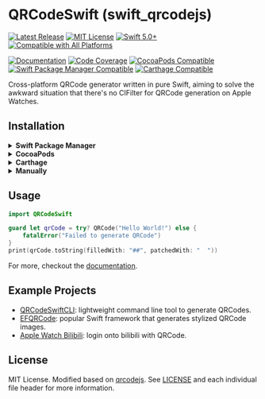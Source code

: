 # QRCodeSwift (swift_qrcodejs)

[![Latest Release](https://img.shields.io/github/v/release/ApolloZhu/swift_qrcodejs?sort=semver)](https://github.com/ApolloZhu/swift_qrcodejs/releases)
[![MIT License](https://img.shields.io/github/license/ApolloZhu/swift_qrcodejs.svg)](./LICENSE)
[![Swift 5.0+](https://img.shields.io/endpoint?url=https%3A%2F%2Fswiftpackageindex.com%2Fapi%2Fpackages%2FApolloZhu%2Fswift_qrcodejs%2Fbadge%3Ftype%3Dswift-versions)](https://swiftpackageindex.com/ApolloZhu/swift_qrcodejs)
[![Compatible with All Platforms](https://img.shields.io/endpoint?url=https%3A%2F%2Fswiftpackageindex.com%2Fapi%2Fpackages%2FApolloZhu%2Fswift_qrcodejs%2Fbadge%3Ftype%3Dplatforms)](https://swiftpackageindex.com/ApolloZhu/swift_qrcodejs)

[![Documentation](https://apollozhu.github.io/swift_qrcodejs/badge.svg)](https://apollozhu.github.io/swift_qrcodejs)
[![Code Coverage](https://codecov.io/gh/ApolloZhu/swift_qrcodejs/branch/master/graphs/badge.svg)](https://codecov.io/gh/ApolloZhu/swift_qrcodejs/branch/master)
[![CocoaPods Compatible](https://github.com/ApolloZhu/swift_qrcodejs/workflows/CocoaPods/badge.svg)](https://swiftpackageindex.com/ApolloZhu/swift_qrcodejs)
[![Swift Package Manager Compatible](https://github.com/ApolloZhu/swift_qrcodejs/workflows/Swift%20Package%20Manager/badge.svg)](https://swiftpackageindex.com/ApolloZhu/swift_qrcodejs)
[![Carthage Compatible](https://github.com/ApolloZhu/swift_qrcodejs/workflows/Carthage/badge.svg)](https://github.com/Carthage/Carthage)

Cross-platform QRCode generator written in pure Swift, aiming to solve the awkward situation that there's no CIFilter for QRCode generation on Apple Watches.

## Installation

<details>
<summary><strong>Swift Package Manager</strong></summary>

<details>
<summary>with Xcode</summary>

More details in the [Official Guide](https://developer.apple.com/documentation/xcode/adding_package_dependencies_to_your_app),
but in general:

1. Select in the menu bar of Xcode: `File` > `Swift Packages` > `Add Package Dependency`
2. Enter https://github.com/ApolloZhu/swift_qrcodejs.git
2. Next, specify the version resolving rule as "Up to Next Major"
3. Finish with choosing `QRCodeSwift` library and add it to your app target.

</details>

<details>
<summary>with <code>Package.swift</code></summary>

```swift
dependencies: [
    .package(url: "https://github.com/ApolloZhu/swift_qrcodejs.git", from: "2.3.0"),
]
```

... then add `QRCodeSwift` module/target from package `swift_qrcodejs` as your dependency.

</details>

</details>

<details>
<summary><strong>CocoaPods</strong></summary>

```ruby
pod 'swift_qrcodejs', '~> 2.3.0'
```

</details>

<details>
<summary><strong>Carthage</strong></summary>

I assume you know what you are doing (because I don't), but you probably need something like this:

```ruby
github "ApolloZhu/swift_qrcodejs" ~> 2.3.0
```

Note that [Carthage doesn't work with Xcode 12](https://github.com/Carthage/Carthage/issues/3019)
(but here's a [workaround](https://github.com/Carthage/Carthage/blob/master/Documentation/Xcode12Workaround.md)).

</details>

<details>
<summary><strong>Manually</strong></summary>

Add all the `.swift` files from the `Sources` folder into your project.

</details>

## Usage

```swift
import QRCodeSwift

guard let qrCode = try? QRCode("Hello World!") else {
    fatalError("Failed to generate QRCode")
}
print(qrCode.toString(filledWith: "##", patchedWith: "  "))
```

For more, checkout the [documentation](https://apollozhu.github.io/swift_qrcodejs).

## Example Projects

- [QRCodeSwiftCLI](./Example/main.swift): lightweight command line tool to generate QRCodes.
- [EFQRCode](https://github.com/EyreFree/EFQRCode): popular Swift framework that generates stylized QRCode images.
- [Apple Watch Bilibili](https://github.com/ApolloZhu/Apple-Watch-Bilibili): login onto bilibili with QRCode.

## License

MIT License. Modified based on [qrcodejs](https://github.com/davidshimjs/qrcodejs).
See [LICENSE](./LICENSE) and each individual file header for more information.
